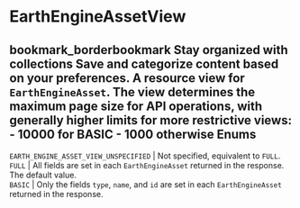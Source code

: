  
#  EarthEngineAssetView 
bookmark_borderbookmark Stay organized with collections  Save and categorize content based on your preferences. 
A resource view for `EarthEngineAsset`.
The view determines the maximum page size for API operations, with generally higher limits for more restrictive views: - 10000 for BASIC - 1000 otherwise
Enums  
---  
`EARTH_ENGINE_ASSET_VIEW_UNSPECIFIED` | Not specified, equivalent to `FULL`.  
`FULL` | All fields are set in each `EarthEngineAsset` returned in the response. The default value.  
`BASIC` | Only the fields `type`, `name`, and `id` are set in each `EarthEngineAsset` returned in the response.  
